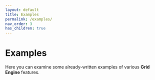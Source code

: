 ```yaml
---
layout: default
title: Examples
permalink: /examples/
nav_order: 3
has_children: true
---
```


# Examples

Here you can examine some already-written examples of various **Grid Engine** features.
